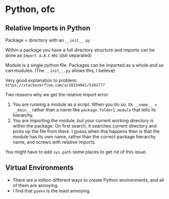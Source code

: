 # Python, ofc

## Relative Imports in Python

Package = directory with an `__init__.py`

Within a package you have a full directory structure and imports can be done as `Import A.B.C` etc (dot separated)

Module is a single python file. Packages can be imported as a whole and so can modules. (The `__init__.py` allows this, I believe)

Very good explanation to problem: `https://stackoverflow.com/a/28154841/5391777`

Two reasons why we get the relative import error:

1. You are running a module as a script. When you do so, its `__name__ = __main__` rather than a name like `package.folder1.module` that tells its hierarchy.
2. You are importing the module, but your current working directory is within the package. On first search, it searches current directory and picks up the file from there. I guess when this happens then is that the module has its own name, rather than the correct package hierarchy name, and screws with relative imports. 


You might have to add `sys.path` some places to get rid of this issue. 

## Virtual Environments
- There are a million different ways to create Python environments, and all of them are annoying.  
- I find that `pyenv` is the least annoying. 


